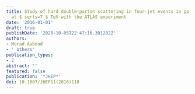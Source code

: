 ```yaml
---
title: Study of hard double-parton scattering in four-jet events in pp collisions
  at $ sqrts=7 $ TeV with the ATLAS experiment
date: '2016-01-01'
draft: true
publishDate: '2020-10-05T22:47:16.301282Z'
authors:
- Morad Aaboud
- ' others'
publication_types:
- 2
abstract: ''
featured: false
publication: '*JHEP*'
doi: 10.1007/JHEP11(2016)110
---
```


